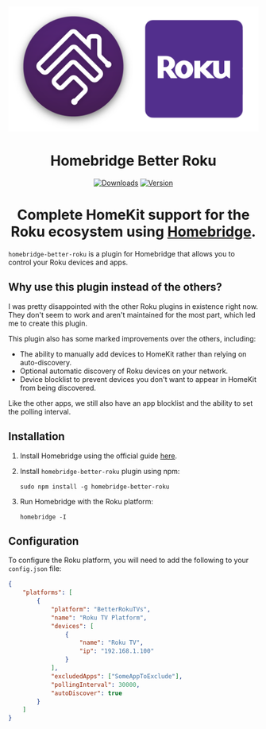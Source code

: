 <SPAN ALIGN="CENTER" STYLE="text-align:center">
<DIV ALIGN="CENTER" STYLE="text-align:center">

[![homebridge-better-roku: The Better Roku Plugin for Homebridge](images/banner.png)](https://github.com/watzon/homebridge-better-roku)

# Homebridge Better Roku
[![Downloads](https://img.shields.io/npm/dt/homebridge-better-roku?color=%230559C9&logo=icloud&logoColor=%23FFFFFF&style=for-the-badge)](https://www.npmjs.com/package/homebridge-better-roku)
[![Version](https://img.shields.io/npm/v/homebridge-better-roku?color=%230559C9&label=Latest%20Version&logo=ubiquiti&logoColor=%23FFFFFF&style=for-the-badge)](https://www.npmjs.com/package/homebridge-better-roku)

# Complete HomeKit support for the Roku ecosystem using [Homebridge](https://homebridge.io).
</DIV>
</SPAN>

`homebridge-better-roku` is a plugin for Homebridge that allows you to control your Roku devices and apps.

## Why use this plugin instead of the others?

I was pretty disappointed with the other Roku plugins in existence right now. They don't seem to work and aren't maintained for the most part, which led me to create this plugin.

This plugin also has some marked improvements over the others, including:

- The ability to manually add devices to HomeKit rather than relying on auto-discovery.
- Optional automatic discovery of Roku devices on your network.
- Device blocklist to prevent devices you don't want to appear in HomeKit from being discovered.

Like the other apps, we still also have an app blocklist and the ability to set the polling interval.

## Installation

1. Install Homebridge using the official guide [here](https://homebridge.io/install/).

2. Install `homebridge-better-roku` plugin using npm:
    ```
    sudo npm install -g homebridge-better-roku
    ```

3. Run Homebridge with the Roku platform:
    ```
    homebridge -I
    ```

## Configuration

To configure the Roku platform, you will need to add the following to your `config.json` file:

```json
{
    "platforms": [
        {
            "platform": "BetterRokuTVs",
            "name": "Roku TV Platform",
            "devices": [
                {
                    "name": "Roku TV",
                    "ip": "192.168.1.100"
                }
            ],
            "excludedApps": ["SomeAppToExclude"],
            "pollingInterval": 30000,
            "autoDiscover": true
        }
    ]
}
```
